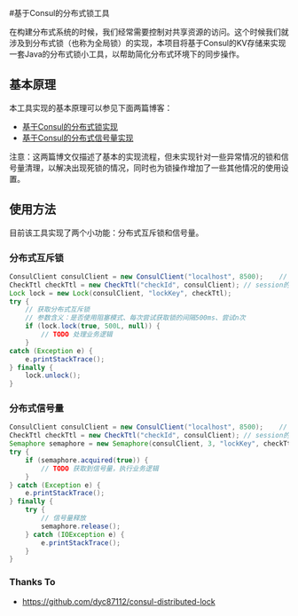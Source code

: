 #基于Consul的分布式锁工具

在构建分布式系统的时候，我们经常需要控制对共享资源的访问。这个时候我们就涉及到分布式锁（也称为全局锁）的实现，本项目将基于Consul的KV存储来实现一套Java的分布式锁小工具，以帮助简化分布式环境下的同步操作。

## 基本原理

本工具实现的基本原理可以参见下面两篇博客：

- [基于Consul的分布式锁实现](http://blog.didispace.com/spring-cloud-consul-lock-and-semphore/)
- [基于Consul的分布式信号量实现](http://blog.didispace.com/spring-cloud-consul-lock-and-semphore-2/)

注意：这两篇博文仅描述了基本的实现流程，但未实现针对一些异常情况的锁和信号量清理，以解决出现死锁的情况，同时也为锁操作增加了一些其他情况的使用设置。

## 使用方法

目前该工具实现了两个小功能：分布式互斥锁和信号量。

### 分布式互斥锁

```java
ConsulClient consulClient = new ConsulClient("localhost", 8500);	// 创建与Consul的连接
CheckTtl checkTtl = new CheckTtl("checkId", consulClient); // session的健康检查，用来清理失效session占用的锁
Lock lock = new Lock(consulClient, "lockKey", checkTtl);
try {
	// 获取分布式互斥锁
  	// 参数含义：是否使用阻塞模式、每次尝试获取锁的间隔500ms、尝试n次
    if (lock.lock(true, 500L, null)) {     	
        // TODO 处理业务逻辑
    } 
catch (Exception e) {
    e.printStackTrace();
} finally {
    lock.unlock();
}
```

### 分布式信号量

```java
ConsulClient consulClient = new ConsulClient("localhost", 8500);	// 创建与Consul的连接
CheckTtl checkTtl = new CheckTtl("checkId", consulClient); // session的健康检查，用来清理失效session占用的锁
Semaphore semaphore = new Semaphore(consulClient, 3, "lockKey", checkTtl); // 3为信号量的值
try {
	if (semaphore.acquired(true)) {
    	// TODO 获取到信号量，执行业务逻辑
	}
} catch (Exception e) {
    e.printStackTrace();
} finally {
    try {
		// 信号量释放
		semaphore.release();
	} catch (IOException e) {
    	e.printStackTrace();
    }
}
```

### Thanks To

- https://github.com/dyc87112/consul-distributed-lock
